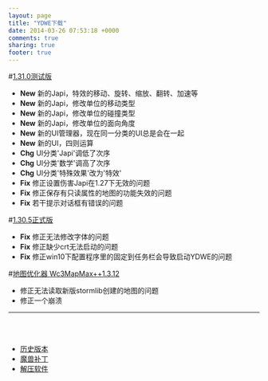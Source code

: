 ```yaml
---
layout: page
title: "YDWE下载"
date: 2014-03-26 07:53:18 +0000
comments: true
sharing: true
footer: true
---
```


#[1.31.0测试版](http://pan.baidu.com/s/1i4IUGwX)

* **New** 新的Japi，特效的移动、旋转、缩放、翻转、加速等
* **New** 新的Japi，修改单位的移动类型
* **New** 新的Japi，修改单位的碰撞类型
* **New** 新的Japi，修改单位的面向角度
* **New** 新的UI管理器，现在同一分类的UI总是会在一起
* **New** 新的UI，四则运算
* **Chg** UI分类'Japi'调低了次序
* **Chg** UI分类'数学'调高了次序
* **Chg** UI分类'特殊效果'改为'特效'
* **Fix** 修正设置伤害Japi在1.27下无效的问题
* **Fix** 修正保存有只读属性的地图的功能失效的问题
* **Fix** 若干提示对话框有错误的问题

#[1.30.5正式版](http://pan.baidu.com/s/1i4LBZLF)

* **Fix** 修正无法修改字体的问题
* **Fix** 修正缺少crt无法启动的问题
* **Fix** 修正win10下配置程序里的固定到任务栏会导致启动YDWE的问题

#[地图优化器 Wc3MapMax++1.3.12](http://pan.baidu.com/s/1slTINRB)

* 修正无法读取新版stormlib创建的地图的问题
* 修正一个崩溃

---

<br><br>

* [历史版本](http://pan.baidu.com/share/link?shareid=401650&uk=3389291567)
* [魔兽补丁](http://pan.baidu.com/share/link?shareid=401621&uk=3389291567)
* [解压软件](http://sparanoid.com/lab/7z/)
